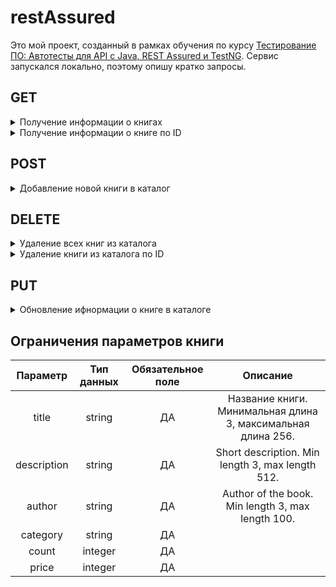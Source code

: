 # restAssured
Это мой проект, созданный в рамках обучения по курсу [Тестирование ПО: Автотесты для API с Java, REST Assured и TestNG](https://stepik.org/course/116286/).
Сервис запускался локально, поэтому опишу кратко запросы.

## GET
<details>
<summary>Получение информации о книгах</summary>

**Path URL:** /rest-api/books<br>
**Параметры:**
| Наименование<br>парметра | Описание |
|:-----:|:-----------:|
|from      | Позиция, с которой нужно начать. Значение по умолчанию: 0.|
|perPage   | Количество элементов на странице. Значение по умолчанию: 10. |
|title     | Фильтрует список книг по названию.|
|author    | Фильтрует список книг по имени автора.|
|priceLess | Фильтрует список книг по цене. Возвращает книги с ценой ниже значения.       |
|priceMore | Фильтрует список книг по цене. Возвращает книги с ценой больше, чем значение.    |
|countMore | Фильтрует список книг по количеству. Возвращает книги с количеством больше значения.     |
<br>

**Заголовки:** Content-type: application/json

**Тело запроса:** -

**Ответы:**
| Код ответа | Описание |Тело|
|:-----:|:-----------:|:-----:|
|200      | OK| {  "books": [    {      "author": "Mark Twain",      "category": "Adventures",      "count": 10,      "description": "The story about Tom Sawyer.",      "id": 0,      "lastUpdated": "2025-06-16T20:36:20.445Z",      "price": 250,      "title": "The Adventures of Tom Sawyer"    }  ],  "size": 0}
|400   | Bad Request |
|404     | Not Found|

</details>

<details>
<summary>Получение информации о книге по ID</summary>

**Path URL:** /rest-api/books/{id}<br>

**Заголовки:**
Content-type: application/json

**Тело запроса:** -

**Ответы:**
| Код ответа | Описание |Тело|
|:-----:|:-----------:|:-----:|
|200      | OK| {"id": 0, "title": "The Adventures of Tom Sawyer", "description": "The story about Tom Sawyer.", "author": "Mark Twain", "category": "Adventures", count": 10, "price": 250, "lastUpdated": "2022-09-05T17:40:33.563Z" }
|400   | Bad Request |
|404     | Not Found|

</details>

## POST
<details>
<summary>Добавление новой книги в каталог</summary>

**Path URL:** /rest-api/books<br>

**Заголовки:**
Content-type: application/json

**Тело запроса:**
{
  "author": "Mark Twain",
  "category": "Adventures",
  "count": 10,
  "description": "The story about Tom Sawyer.",
  "price": 250,
  "title": "The Adventures of Tom Sawyer"
}

**Ответы:**
| Код ответа | Описание |Тело|
|:-----:|:-----------:|:-----:|
|201      | Created| {"id": 0, "title": "The Adventures of Tom Sawyer", "description": "The story about Tom Sawyer.", "author": "Mark Twain", "category": "Adventures", count": 10, "price": 250, "lastUpdated": "2022-09-05T17:40:33.563Z" }
|400   | Bad Request |

</details>

## DELETE
<details>
<summary>Удаление всех книг из каталога</summary>

**Path URL:** /rest-api/books<br>

**Заголовки:**
Content-type: application/json

**Тело запроса:** -


**Ответы:**
| Код ответа | Описание |Тело|
|:-----:|:-----------:|:-----:|
|200     | OK|

</details>

<details>
<summary>Удаление книги из каталога по ID</summary>

**Path URL:** /rest-api/books/{id}<br>

**Заголовки:**
Content-type: application/json

**Тело запроса:** -

**Ответы:**
| Код ответа | Описание |
|:-----:|:-----------:|
|200      | OK| 
|400   | Bad Request |
|404     | Not Found|

</details>

## PUT
<details>
<summary>Обновление ифнормации о книге в каталоге</summary>

**Path URL:** /rest-api/books/{id}<br>

**Заголовки:**
Content-type: application/json

**Тело запроса:**
{
  "author": "Mark Twain",
  "category": "Adventures",
  "count": 10,
  "description": "The story about Tom Sawyer.",
  "price": 250,
  "title": "The Adventures of Tom Sawyer"
}


**Ответы:**
| Код ответа | Описание |Тело|
|:-----:|:-----------:|:-----:|
|200      | Created| {"id": 0, "title": "The Adventures of Tom Sawyer", "description": "The story about Tom Sawyer.", "author": "Mark Twain", "category": "Adventures", count": 10, "price": 250, "lastUpdated": "2022-09-05T17:40:33.563Z" }
|400   | Bad Request |
|404   | Not Found |

</details>

## Ограничения параметров книги
| Параметр | Тип данных|Обязательное поле |Описание |
|:-----:|:-----------:|:-----:|:-----:|
|title      | string| ДА |Название книги. Минимальная длина 3, максимальная длина 256.|
|description   | string |ДА|Short description. Min length 3, max length 512.|
|author   | string|ДА|Author of the book. Min length 3, max length 100.|
|category   | string |ДА||
|count   | integer |ДА||
|price   | integer |ДА||
